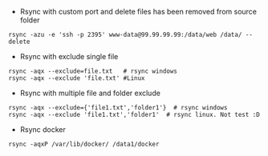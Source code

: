 - Rsync with custom port and delete files has been removed from source folder

```
rsync -azu -e 'ssh -p 2395' www-data@99.99.99.99:/data/web /data/ --delete
```

- Rsync with exclude single file
```
rsync -aqx --exclude=file.txt   # rsync windows
rsync -aqx --exclude 'file.txt' #Linux
```

- Rsync with multiple file and folder exclude
```
rsync -aqx --exclude={'file1.txt','folder1'}  # rsync windows
rsync -aqx --exclude 'file1.txt','folder1'  # rsync linux. Not test :D
```

- Rsync docker
```
rsync -aqxP /var/lib/docker/ /data1/docker
```
